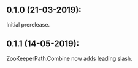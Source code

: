 ## 0.1.0 (21-03-2019): 

Initial prerelease.

## 0.1.1 (14-05-2019): 

ZooKeeperPath.Combine now adds leading slash.
